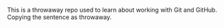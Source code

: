 This is a throwaway repo used to learn about working with Git and GitHub.
Copying the sentence as throwaway.

